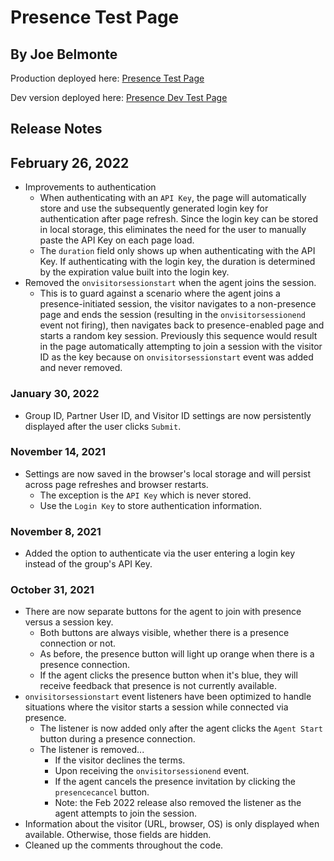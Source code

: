 # Presence Test Page

## By Joe Belmonte

Production deployed here: [Presence Test Page](https://glancepro.online/presence.html)

Dev version deployed here: [Presence Dev Test Page](https://glancepro.online/dev/presence-agent/presence.html)

## Release Notes

## February 26, 2022

- Improvements to authentication
  - When authenticating with an `API Key`, the page will automatically store and use the subsequently generated login key for authentication after page refresh. Since the login key can be stored in local storage, this eliminates the need for the user to manually paste the API Key on each page load.
  - The `duration` field only shows up when authenticating with the API Key. If authenticating with the login key, the duration is determined by the expiration value built into the login key.
- Removed the `onvisitorsessionstart` when the agent joins the session.
  - This is to guard against a scenario where the agent joins a presence-initiated session, the visitor navigates to a non-presence page and ends the session (resulting in the `onvisitorsessionend` event not firing), then navigates back to presence-enabled page and starts a random key session. Previously this sequence would result in the page automatically attempting to join a session with the visitor ID as the key because on `onvisitorsessionstart` event was added and never removed.

### January 30, 2022

- Group ID, Partner User ID, and Visitor ID settings are now persistently displayed after the user clicks `Submit`.

### November 14, 2021

- Settings are now saved in the browser's local storage and will persist across page refreshes and browser restarts.
  - The exception is the `API Key` which is never stored.
  - Use the `Login Key` to store authentication information.

### November 8, 2021

- Added the option to authenticate via the user entering a login key instead of the group's API Key.

### October 31, 2021

- There are now separate buttons for the agent to join with presence versus a session key.
  - Both buttons are always visible, whether there is a presence connection or not.
  - As before, the presence button will light up orange when there is a presence connection.
  - If the agent clicks the presence button when it's blue, they will receive feedback that presence is not currently available.
- `onvisitorsessionstart` event listeners have been optimized to handle situations where the visitor starts a session while connected via presence.
  - The listener is now added only after the agent clicks the `Agent Start` button during a presence connection.
  - The listener is removed...
    - If the visitor declines the terms.
    - Upon receiving the `onvisitorsessionend` event.
    - If the agent cancels the presence invitation by clicking the `presencecancel` button.
    - Note: the Feb 2022 release also removed the listener as the agent attempts to join the session.
- Information about the visitor (URL, browser, OS) is only displayed when available. Otherwise, those fields are hidden.
- Cleaned up the comments throughout the code.
